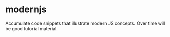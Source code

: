 # modernjs
Accumulate code snippets that illustrate modern JS concepts. Over time will be good tutorial material. 
